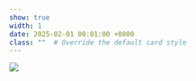 ```yaml
---
show: true
width: 1
date: 2025-02-01 00:01:00 +0800
class: ""  # Override the default card style
---
```

<div>
<img src="{{ 'assets/images/badges/best-agent.png' | relative_url }}" class="img-fluid rounded" >
</div>